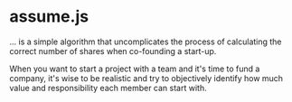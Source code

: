 # assume.js

... is a simple algorithm that uncomplicates the process of calculating the correct number of shares when co-founding a start-up.

When you want to start a project with a team and it's time to fund a company, it's wise to be realistic and try to objectively identify how much value and responsibility each member can start with.
